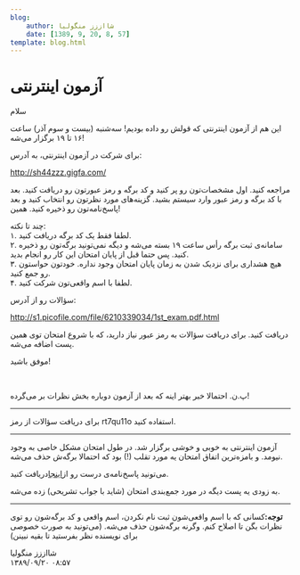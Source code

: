 ```yaml
---
blog:
    author: شااززز منگولیا
    date: [1389, 9, 20, 8, 57]
template: blog.html
---
```

# آزمون اینترنتی

<div class="cnt">
سلام<p>این هم از آزمون اینترنتی که قولش رو داده بودیم! سه‌شنبه (بیست و سوم آذر) ساعت ۱۶ تا ۱۹ برگزار می‌شه!</p>
<p>برای شرکت در آزمون اینترنتی، به آدرس:</p>
<p><a href="http://sh44zzz.gigfa.com/">http://sh44zzz.gigfa.com/</a></p>
<p>مراجعه کنید. اول مشخصات‌تون رو پر کنید و کد برگه و رمز عبورتون رو دریافت کنید. بعد با کد برگه و رمز عبور وارد سیستم بشید. گزینه‌های مورد نظرتون رو انتخاب کنید و بعد پاسخ‌نامه‌تون رو ذخیره کنید. همین!</p>
<p>چند تا نکته:<br/>۱. لطفا فقط یک کد برگه دریافت کنید.<br/>۲. سامانه‌ی ثبت برگه رأس ساعت ۱۹ بسته می‌شه و دیگه نمی‌تونید برگه‌تون رو ذخیره کنید. پس حتما قبل از پایان امتحان این کار رو انجام بدید.<br/>۳. هیچ هشداری برای نزدیک شدن به زمان پایان امتحان وجود نداره. خودتون حواستون رو جمع کنید.<br/>۴. لطفا با اسم واقعی‌تون شرکت کنید.</p>
<p>سؤالات رو از آدرس:</p>
<p><a href="http://s1.picofile.com/file/6210339034/1st_exam.pdf.html">http://s1.picofile.com/file/6210339034/1st_exam.pdf.html</a></p>
<p>دریافت کنید. برای دریافت سؤالات به رمز عبور نیاز دارید، که با شروع امتحان توی همین پست اضافه می‌شه.</p>
<p>موفق باشید!</p>
<p><br/></p>
<p>پ.ن. احتمالا خبر بهتر اینه که بعد از آزمون دوباره بخش نظرات بر می‌گرده!</p>
<hr size="2" width="100%"/>
<p>برای دریافت سؤالات از رمز rt7qu11o استفاده کنید.</p>
<hr size="2" width="100%"/>
<p>آزمون اینترنتی به خوبی و خوشی برگزار شد. در طول امتحان مشکل خاصی به وجود نیومد. و بامزه‌ترین اتفاق امتحان یه مورد تقلب (!) بود که احتمالا برگه‌ش حذف می‌شه.</p>
<p>می‌تونید پاسخ‌نامه‌ی درست رو از<a href="http://sh44zzz.gigfa.com/users/res.php?id=1">اینجا</a>دریافت کنید.</p>
<p>به زودی یه پست دیگه در مورد جمع‌بندی امتحان  (شاید با جواب تشریحی) زده می‌شه.</p>
<hr size="2" width="100%"/>
<p><strong>توجه:</strong>کسانی که با اسم واقعی‌شون ثبت نام نکردن، اسم واقعی و کد برگه‌شون رو توی نظرات بگن تا اصلاح کنم. وگرنه برگه‌شون حذف می‌شه. (می‌تونید به صورت خصوصی برای نویسنده نظر بفرستید تا بقیه نبینن)</p>
</div>

<div class="blog-info">
    <div class="blog-author">شااززز منگولیا</div>
    <div class="blog-date">۱۳۸۹/۰۹/۲۰ ۰۸:۵۷</div>
</div>

